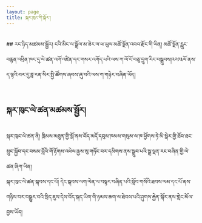 ```yaml
---
layout: page
title: སྐར་ཁུང་གི་སྐོར་།
---
```

<br>
## རང་ཉིད་མཚམས་སྦྱོར། 
ངའི་མིང་ལ་སྒྲོལ་མ་ཟེར་ལ་ཕ་ཡུལ་མཚོ་སྔོན་འབའ་རྫོང་གི་ཡིན། མཚོ་སྔོན་རླུང་བརྙན་འཕྲིན་ཁང་དུ་ལེ་ཚན་འགོ་འཛིན་དང་གསར་འགོད་པའི་ལས་ཀ་ལོ་ངོ་བཅུ་དྲུག་རིང་བསྒྲུབས།༢༠༡༣ལོ་ནས་ད་ལྟའི་བར་དུ་ཧྥ་རན་སིར་སྤྱི་ཚོགས་ཞབས་ཞུ་བའི་ལས་ཀ་གཉེར་བཞིན་ཡོད། 
<br><br>

## སྐར་ཁུང་ལེ་ཚན་མཚམས་སྦྱོར། 
སྐར་ཁུང་ལེ་ཚན་ནི། ཁྲིམས་མཐུན་གྱི་སྒོ་ནས་བོད་མདོ་དབུས་ཁམས་གསུམ་ལ་ཁ་ཕྱོགས་ཏེ་མི་སྒེར་གྱི་ཐོབ་ཐང་སྲུང་སྐྱོབ་དང་བསམ་བློའི་གོ་རྟོགས་འཕེལ་རྒྱས་སུ་གཏོང་བར་དམིགས་ནས་སྒྲུབ་པའི་སྒྲ་ལྡན་རང་བཞིན་གྱི་ལེ་ཚན་ཞིག་ཡིན།  
སྐར་ཁུང་ལེ་ཚན་སྐབས་དང་པོ། དེང་སྐབས་ལག་ལེན་ལ་བསྟར་བཞིན་པའི་སློབ་གསོའི་ཐབས་ལམ་དང་པོ་ནས་གཉིས་བར་བསྒྱུར་བའི་སྲིད་ཇུས་དེས་བོད་སྐད་ཡིག་གི་ཉམས་ཆག་ལ་ཐེབས་པའི་ཤུགས་རྐྱེན་སྐོར་ནས་གླེང་མོལ་བྱས་ཡོད།
